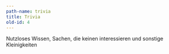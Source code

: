 ```yaml
---
path-name: trivia
title: Trivia
old-id: 4
---
```


Nutzloses Wissen, Sachen, die keinen interessieren und sonstige Kleinigkeiten
